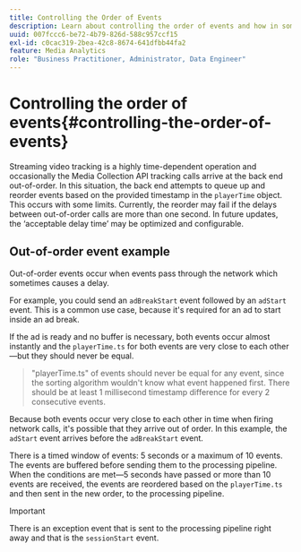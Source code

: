 ```yaml
---
title: Controlling the Order of Events
description: Learn about controlling the order of events and how in some cases events are reordered based on the provided timestamp in the playerTime object.
uuid: 007fccc6-be72-4b79-826d-588c957ccf15
exl-id: c0cac319-2bea-42c8-8674-641dfbb44fa2
feature: Media Analytics
role: "Business Practitioner, Administrator, Data Engineer"
---
```

# Controlling the order of events{#controlling-the-order-of-events}

Streaming video tracking is a highly time-dependent operation and occasionally the Media Collection API tracking calls arrive at the back end out-of-order. In this situation, the back end attempts to queue up and reorder events based on the provided timestamp in the `playerTime` object.  This occurs with some limits. Currently, the reorder may fail if the delays between out-of-order calls are more than one second. In future updates, the ‘acceptable delay time’ may be optimized and configurable.

## Out-of-order event example

Out-of-order events occur when events pass through the network which sometimes causes a delay.

For example, you could send an `adBreakStart` event followed by an `adStart` event. This is a common use case, because it's required for an ad to start inside an ad break.

If the ad is ready and no buffer is necessary, both events occur almost instantly and the `playerTime.ts` for both events are very close to each other—but they should never be equal.

> "playerTime.ts" of events should never be equal for any event, since the sorting algorithm wouldn't know what event happened first. There should be at least 1 millisecond timestamp difference for every 2 consecutive events.

Because both events occur very close to each other in time when firing network calls, it's possible that they arrive out of order. In this example, the `adStart` event arrives before the `adBreakStart` event.


There is a timed window of events: 5 seconds or a maximum of 10 events. The events are buffered before sending them to the processing pipeline. When the conditions are met—5 seconds have passed or more than 10 events are received, the events are reordered based on the `playerTime.ts` and then sent in the new order, to the processing pipeline.

>[!IMPORTANT]
>
>There is an exception event that is sent to the processing pipeline right away and that is the `sessionStart` event.
